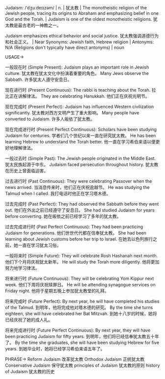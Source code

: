 Judaism: /ˈdʒuːdeɪɪzəm/ | n. | 犹太教 | The monotheistic religion of the Jewish people, tracing its origins to Abraham and emphasizing belief in one God and the Torah. |  Judaism is one of the oldest monotheistic religions. 犹太教是最古老的一神教之一。

Judaism emphasizes ethical behavior and social justice. 犹太教强调道德行为和社会正义。 |  Near Synonyms: Jewish faith, Hebrew religion | Antonyms: N/A (Religions don't typically have direct antonyms) | noun


USAGE->

一般现在时 (Simple Present):
Judaism plays an important role in Jewish culture. 犹太教在犹太文化中扮演着重要的角色。
Many Jews observe the Sabbath. 许多犹太人遵守安息日。


现在进行时 (Present Continuous):
The rabbi is teaching about the Torah. 拉比正在讲解律法。
They are celebrating Hanukkah. 他们正在庆祝光明节。


现在完成时 (Present Perfect):
Judaism has influenced Western civilization significantly. 犹太教对西方文明产生了重大影响。
Many people have converted to Judaism. 许多人皈依了犹太教。


现在完成进行时 (Present Perfect Continuous):
Scholars have been studying Judaism for centuries. 学者们几个世纪以来一直在研究犹太教。
He has been learning Hebrew to understand the Torah better. 他一直在学习希伯来语以便更好地理解律法。


一般过去时 (Simple Past):
The Jewish people originated in the Middle East. 犹太民族起源于中东。
Judaism faced persecution throughout history.  犹太教在历史上曾面临迫害。


过去进行时 (Past Continuous):
They were celebrating Passover when the news arrived. 当消息传来时，他们正在庆祝逾越节。
He was studying the Talmud when I called. 我打电话时他正在学习塔木德。


过去完成时 (Past Perfect):
They had observed the Sabbath before they went out. 他们在外出之前已经遵守了安息日。
She had studied Judaism for years before converting.  她在皈依之前已经学习了多年的犹太教。


过去完成进行时 (Past Perfect Continuous):
They had been practicing Judaism for generations. 他们世世代代都在信奉犹太教。
She had been learning about Jewish customs before her trip to Israel.  在她去以色列旅行之前，她一直在学习犹太习俗。


一般将来时 (Simple Future):
They will celebrate Rosh Hashanah next month. 他们下个月将庆祝犹太新年。
He will study the Torah more diligently. 他将更加努力地学习律法。


将来进行时 (Future Continuous):
They will be celebrating Yom Kippur next week.  他们下周将庆祝赎罪日。
He will be attending synagogue services on Friday night. 他将于星期五晚上参加犹太教堂的礼拜。


将来完成时 (Future Perfect):
By next year, he will have completed his studies of the Talmud. 到明年，他将完成他对塔木德的研究。
By the time she turns eighteen, she will have celebrated her Bat Mitzvah. 到她十八岁的时候，她将已经庆祝了她的成人礼。


将来完成进行时 (Future Perfect Continuous):
By next year, they will have been practicing Judaism for fifty years. 到明年，他们将已经信奉犹太教五十年了。
By the time she graduates, she will have been studying Hebrew for five years. 到她毕业时，她将已经学习希伯来语五年了。



PHRASE->
Reform Judaism 改革犹太教
Orthodox Judaism 正统犹太教
Conservative Judaism 保守犹太教
principles of Judaism 犹太教的原则
history of Judaism 犹太教的历史
